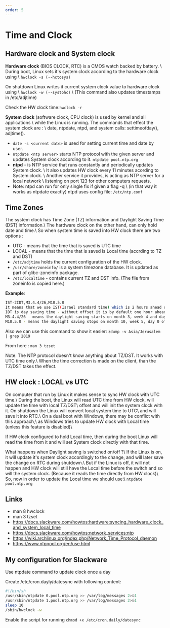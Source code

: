 ```yaml
---
order: 5
---
```

# Time and Clock

## Hardware clock and System clock
**Hardware clock** (BIOS CLOCK, RTC) is a CMOS watch backed by battery.             \\
During boot, Linux sets it's system clock according to the hardware clock using \\
`hwclock -s (--hctosys)`

On shutdown Linux writes it current system clock value to hardware clock using  \\
`hwclock -w (--systohc)`                                                        \\
(This command also updates timestamps in /etc/adjtime)

Check the HW clock time:`hwclock -r`

**System clock** (software clock, CPU clock) is used by kernel and all applications \\
while the Linux is running. The commands that effect the system clock are : \\
date, ntpdate, ntpd, and system calls: settimeofday(), adjtime().

* `date -s <current date>` is used for setting current time and date by user.
* `ntpdate <ntp server>` starts NTP protocol with the given server 
  and updates System clock according to it. `ntpdate pool.ntp.org`
* **ntpd** - is NTP service that runs constantly and periodically updates System clock. \\
  It also updates HW clock every 11 minutes acording to System clock. \\
  Another service it provides, is acting as NTP server for a local network \\
  listening on port 123 for other computers requests.
* Note: ntpd can run for only single fix if given a flag -q \\
  (in that way it works as ntpdate exactly) ntpd uses config file: `/etc/ntp.conf`

## Time Zones
The system clock has Time Zone (TZ) information and Daylight Saving Time (DST) information.\\
The hardware clock on the other hand, can only hold date and time.\\
So when system time is saved into HW clock there are two options :
* UTC - means that the time that is saved is UTC time
* LOCAL - means that the time that is saved is Local time (accrding to TZ and DST)
* `/etc/adjtime` holds the current configuration of the HW clock.
* `/usr/share/zoneinfo/` is a system timezone database. It is updated as part of glibc-zoneinfo package.
* `/etc/localtime` - contains current TZ and DST info. (The file from zoneinfo is copied here.)

**Example**:

```sh
IST-2IDT,M3.4.4/26,M10.5.0
It means that we use IST(Israel standard time) which is 2 hours ahead of UTC.
IDT is day saving time - without offset it is by default one hour ahead of standard time.
M3.4.4/26 - means the daylight saving starts on month 3, week 4 and day 4 of the week.
M10.5.0 - means the daylight saving stops on month 10, week 5, day 0 of the week.
```

Also we can use this command to show it easier:
`zdump -v Asia/Jerusalem | grep 2019`

From here : `man 3 tzset`

Note: The NTP protocol doesn't know anything about TZ/DST. It works with UTC time only.\\
When the time correction is made on the client, than the TZ/DST takes the effect.

## HW clock : LOCAL vs UTC
On computer that run by Linux it makes sense to sync HW clock with UTC time.\\
During the boot, the Linux will read UTC time from HW clock, will update the time with local TZ/DST\\
offset and will init the system clock with it. On shutdown the Linux will convert local system time to UTC\\
and will save it into RTC.\\
On a dual boot with Windows, there may be conflict with this approach,\\
as Windows tries to update HW clock with Local time (unless this feature is disabled)\\

If HW clock configured to hold Local time, then during the boot Linux will read the time from it
and will set System clock directly with that time.

What happens when Daylight saving is switched on/off ?\\
If the Linux is on, it will update it's system clock accordingly to the change, and will later save the change on RTC during shutdown.\\
But if the Linux is off, it will not happen and HW clock will still have the Local time before the switch and so will the system clock. (Because it reads the time directly from HW clock)\\
So, now in order to update the Local time we should use:\\
`ntpdate pool.ntp.org`


## Links
* man 8 hwclock
* man 3 tzset
* https://docs.slackware.com/howtos:hardware:syncing_hardware_clock_and_system_local_time
* https://docs.slackware.com/howtos:network_services:ntp
* https://wiki.archlinux.org/index.php/Network_Time_Protocol_daemon
* https://www.ntppool.org/en/use.html


## My configuration for Slackware
Use ntpdate command to update clock once a day

Create /etc/cron.dayly/datesync with following content:

```sh
#!/bin/sh
/usr/sbin/ntpdate 0.pool.ntp.org >> /var/log/messages 2>&1
/usr/sbin/ntpdate 1.pool.ntp.org >> /var/log/messages 2>&1
sleep 10
/sbin/hwclock -w
```

Enable the script for running
`chmod +x /etc/cron.daily/datesync`


